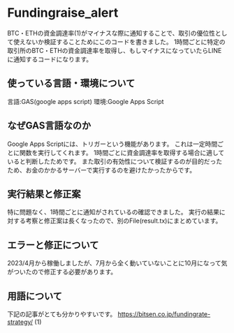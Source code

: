 # Fundingraise_alert
BTC・ETHの資金調達率(1)がマイナスな際に通知することで、取引の優位性として使えないか検証することためにこのコードを書きました。
1時間ごとに特定の取引所のBTC・ETHの資金調達率を取得し、もしマイナスになっていたらLINEに通知するコードになります。


## 使っている言語・環境について
言語:GAS(google apps script)
環境:Google Apps Script 


## なぜGAS言語なのか
Google Apps Scriptには、トリガーという機能があります。
これは一定時間ごとに関数を実行してくれます。
1時間ごとに資金調達率を取得する場合に適していると判断したためです。
また取引の有効性について検証するのが目的だったため、お金のかかるサーバーで実行するのを避けたかったからです。


## 実行結果と修正案
特に問題なく、1時間ごとに通知がされているの確認できました。
実行の結果に対する考察と修正案は長くなったので、別のFile(result.tx)にまとめています。


## エラーと修正について
2023/4月から稼働しましたが、7月から全く動いていないことに10月になって気がついたので修正する必要があります。


## 用語について
下記の記事がとても分かりやすいです。
https://bitsen.co.jp/fundingrate-strategy/  (1)



